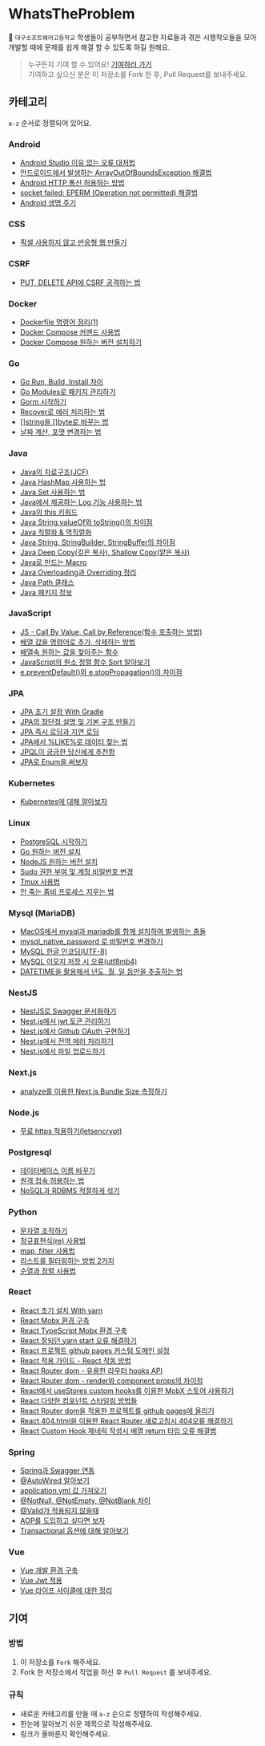 # WhatsTheProblem

📖 `대구소프트웨어고등학교` 학생들이 공부하면서 참고한 자료들과 겪은 시행착오들을 모아 개발할 때에 문제를 쉽게 해결 할 수 있도록 하길 원해요.

> 누구든지 기여 할 수 있어요! [기여하러 가기](#기여)<br/>기여하고 싶으신 분은 이 저장소를 Fork 한 후, Pull Request를 보내주세요.

## 카테고리

`a-z` 순서로 정렬되어 있어요.

### Android

- [Android Studio 이유 없는 오류 대처법](https://velog.io/@nkstar00/Android-Studio-%EC%9D%B4%EC%9C%A0-%EB%AA%A8%EB%A5%BC-%EC%98%A4%EB%A5%98-%EB%8C%80%EC%B2%98%EB%B2%95)
- [안드로이드에서 발생하는 ArrayOutOfBoundsException 해결법](https://blog.naver.com/kimjongwoo2003/222120756500)
- [Android HTTP 통신 허용하는 방법](https://velog.io/@nkstar00/Android-HTTP-%ED%86%B5%EC%8B%A0-%ED%97%88%EC%9A%A9%ED%95%98%EB%8A%94-%EB%B2%95)
- [socket failed: EPERM (Operation not permitted) 해결법](https://blog.naver.com/kimjongwoo2003/222129083610)
- [Android 생명 주기](https://velog.io/@nkstar00/Android-%EC%83%9D%EB%AA%85-%EC%A3%BC%EA%B8%B0-Life-Cycle)

### CSS
- [픽셀 사용하지 않고 반응형 웹 만들기](https://nykim.work/85)

### CSRF
- [PUT, DELETE API에 CSRF 공격하는 법](https://stackoverflow.com/questions/11833061/is-csrf-possible-with-put-or-delete-methods)

### Docker 
- [Dockerfile 명령어 정리(1)](https://nirsa.tistory.com/66)
- [Docker Compose 커맨드 사용법](https://www.daleseo.com/docker-compose/)
- [Docker Compose 원하는 버전 설치하기](https://docs.docker.com/compose/install/)

### Go

- [Go Run, Build, Install 차이](https://medium.com/@whj2013123218/go-run-build-install-fa29cab5bc32)
- [Go Modules로 패키지 관리하기](https://velog.io/@kimmachinegun/Go-Go-Modules-살펴보기-7cjn4soifk)
- [Gorm 시작하기](http://blog.naver.com/PostView.nhn?blogId=pjt3591oo&logNo=221863347387)
- [Recover로 에러 처리하는 법](https://hamait.tistory.com/1027)
- [[]string을 []byte로 바꾸는 법](https://www.socketloop.com/tutorials/golang-convert-string-to-byte-examples)
- [날짜 계산, 포맷 변경하는 법](https://brownbears.tistory.com/405)

### Java

- [Java의 자료구조(JCF)](https://wlswoo.tistory.com/5)
- [Java HashMap 사용하는 법](https://codechacha.com/ko/java-map-hashmap/)
- [Java Set 사용하는 법](https://palpit.tistory.com/655)
- [Java에서 제공하는 Log 기능 사용하는 법](http://www.gisdeveloper.co.kr/?p=5174)
- [Java의 this 키워드](https://library1008.tistory.com/4)
- [Java String.valueOf와 toString()의 차이점](https://swjeong.tistory.com/146)
- [Java 직렬화 & 역직렬화](https://nesoy.github.io/articles/2018-04/Java-Serialize)
- [Java String, StringBuilder, StringBuffer의 차이점](https://12bme.tistory.com/42)
- [Java Deep Copy(깊은 복사), Shallow Copy(얕은 복사)](https://velog.io/@nkstar00/Java%EC%97%90%EC%84%9C%EC%9D%98-%EA%B9%8A%EC%9D%80-%EB%B3%B5%EC%82%AC%EC%99%80-%EC%96%95%EC%9D%80-%EB%B3%B5%EC%82%AC)
- [Java로 만드는 Macro](https://velog.io/@nkstar00/Java%EB%A1%9C-Macro%EB%A5%BC-%EB%A7%8C%EB%93%A4%EC%96%B4%EB%B3%B4%EC%9E%90)
- [Java Overloading과 Overriding 정리](https://velog.io/@nkstar00/%EC%98%A4%EB%B2%84%EB%A1%9C%EB%94%A9Overloading%EA%B3%BC-%EC%98%A4%EB%B2%84%EB%9D%BC%EC%9D%B4%EB%94%A9Overriding)
- [Java Path 클래스](https://m.blog.naver.com/PostView.nhn?blogId=horajjan&logNo=220484659082&proxyReferer=https:%2F%2Fwww.google.com%2F)
- [Java 패키지 정보](https://mvnrepository.com/)

### JavaScript

- [JS - Call By Value, Call by Reference(함수 호출하는 방법)](https://wlswoo.tistory.com/7)
- [배열 값을 명령어로 추가, 삭제하는 방법](https://gent.tistory.com/295)
- [배열속 원하는 값을 찾아주는 함수](https://dpdpwl.tistory.com/112)
- [JavaScript의 원소 정렬 함수 Sort 알아보기](https://dudmy.net/javascript/2015/11/16/javascript-sort/)
- [e.preventDefault()와 e.stopPropagation()의 차이점](https://velog.io/@yiyb0603/JS-e.preventDefault%EC%99%80-e.stopPropagation%EC%9D%98-%EC%B0%A8%EC%9D%B4%EC%A0%90)

### JPA

- [JPA 초기 설정 With Gradle](https://blog.naver.com/PostView.nhn?blogId=kangminser88&logNo=221308016222)
- [JPA의 장단점 설명 및 기본 구조 만들기](https://goddaehee.tistory.com/209)
- [JPA 즉시 로딩과 지연 로딩](https://ict-nroo.tistory.com/132)
- [JPA에서 %LIKE%로 데이터 찾는 법](https://stackoverflow.com/questions/25362540/like-query-in-spring-jparepository)
- [JPQL이 궁금한 당신에게 추천함](https://joont92.github.io/jpa/Spring-Data-JPA/)
- [JPA로 Enum을 써보자](https://www.baeldung.com/jpa-persisting-enums-in-jpa)

### Kubernetes
- [Kubernetes에 대해 알아보자](https://www.redhat.com/ko/topics/containers/what-is-kubernetes)

### Linux

- [PostgreSQL 시작하기](https://velog.io/@maintain0404/PosgreSQL-%EC%8B%9C%EC%9E%91%ED%95%98%EA%B8%B0)
- [Go 원하는 버전 설치](https://github.com/golang/go/wiki/Ubuntu)
- [NodeJS 원하는 버전 설치](https://github.com/nodesource/distributions/blob/master/README.md)
- [Sudo 권한 부여 및 계정 비밀번호 변경](https://m.blog.naver.com/wonseok0403/221347390374)
- [Tmux 사용법](https://velog.io/@ur-luella/tmux-사용법)
- [안 죽는 좀비 프로세스 지우는 법](https://zetawiki.com/wiki/안_죽는_좀비_프로세스_죽이기)

### Mysql (MariaDB)

- [MacOS에서 mysql과 mariadb를 함께 설치하여 발생하는 충돌](https://stackoverrun.com/ko/q/11675926)
- [mysql_native_password 로 비밀번호 변경하기](https://mariadb.org/authentication-in-mariadb-10-4/)
- [MySQL 한글 인코딩(UTF-8)](https://bestcoding.tistory.com/11)
- [MySQL 이모지 저장 시 오류(utf8mb4)](https://yookeun.github.io/database/2015/07/21/mysql-utf8mb4/)
- [DATETIME을 활용해서 년도, 월, 일 등만을 추출하는 법](https://extbrain.tistory.com/60)

### NestJS
- [NestJS로 Swagger 문서화하기](https://velog.io/@glowforever/NESTJS로-Swagger-문서화-하기)
- [Nest.js에서 jwt 토큰 관리하기](https://velog.io/@yiyb0603/Nest.js%EC%97%90%EC%84%9C-jwt-%ED%86%A0%ED%81%B0-%EA%B4%80%EB%A6%AC%ED%95%98%EA%B8%B0)
- [Nest.js에서 Github OAuth 구현하기](https://velog.io/@yiyb0603/Nest.js%EC%97%90%EC%84%9C-Github-OAuth-%EA%B5%AC%ED%98%84%ED%95%98%EA%B8%B0)
- [Nest.js에서 전역 에러 처리하기](https://velog.io/@yiyb0603/Nest.js%EC%97%90%EC%84%9C-%EC%A0%84%EC%97%AD%EC%9C%BC%EB%A1%9C-%EC%97%90%EB%9F%AC-%EC%B2%98%EB%A6%AC%ED%95%98%EA%B8%B0)
- [Nest.js에서 파일 업로드하기](https://velog.io/@yiyb0603/Nest.js%EC%97%90%EC%84%9C-%ED%8C%8C%EC%9D%BC-%EC%97%85%EB%A1%9C%EB%93%9C%ED%95%98%EA%B8%B0)

### Next.js
- [analyze를 이용한 Next.js Bundle Size 측정하기](https://flaviocopes.com/nextjs-analyze-app-bundle/)

### Node.js

- [무료 https 적용하기(letsencrypt)](https://slog.website/post/5)

### Postgresql

- [데이터베이스 이름 바꾸기](https://stackoverrun.com/ko/q/16709)
- [원격 접속 허용하는 법](https://jupiny.com/2016/12/13/could-not-connect-to-server-connection-refused-when-remote-access-to-postgresql/)
- [NoSQL과 RDBMS 적절하게 섞기](https://mustread.tistory.com/5)

### Python
- [문자열 조작하기](https://dojang.io/mod/page/view.php?id=2299)
- [정규표현식(re) 사용법](https://greeksharifa.github.io/정규표현식(re)/2018/08/04/regex-usage-05-intermediate/)
- [map, filter 사용법](https://wikidocs.net/22803)
- [리스트를 필터링하는 방법 2가지](https://m.blog.naver.com/wideeyed/221839555992)
- [순열과 정렬 사용법](https://velog.io/@dramatic/Python-permutation-combination-순열과-조합)

### React

- [React 초기 설치 With yarn](https://velopert.com/3621)
- [React Mobx 환경 구축](https://velog.io/@hadmarine/MobX-with-React-Applying)
- [React TypeScript Mobx 환경 구축](https://slog.website/post/3)
- [React 잘되던 yarn start 오류 해결하기](https://stackoverflow.com/questions/54393192/error-yarn-start-error-command-start-not-found)
- [React 프로젝트 github pages 커스텀 도메인 설정](https://medium.com/@shauxna/setting-up-a-custom-domain-for-your-react-app-on-github-pages-827b2606ca18)
- [React 적용 가이드 - React 작동 방법](https://d2.naver.com/helloworld/9297403)
- [React Router dom - 유용한 라우터 hooks API](https://john015.netlify.app/react-router-v-5-1-%EB%AC%B4%EC%97%87%EC%9D%B4-%EB%8B%AC%EB%9D%BC%EC%A1%8C%EC%9D%84%EA%B9%8C)
- [React Router dom - render와 component props의 차이점](https://mingcoder.me/2019/12/04/Programming/React/react-router-component-vs-render/)
- [React에서 useStores custom hooks를 이용한 MobX 스토어 사용하기](https://mobx-react.js.org/recipes-migration#hooks-for-the-rescue)
- [React 다양한 컴포넌트 스타일링 방법들](https://velopert.com/3447)
- [React Router dom을 적용한 프로젝트를 github pages에 올리기](https://medium.com/@_diana_lee/react-react-router-%EC%A0%81%EC%9A%A9%ED%95%9C-react-%EC%95%B1%EC%9D%84-github-pages%EB%A1%9C-%EB%B0%B0%ED%8F%AC%ED%95%98%EB%8A%94-%EB%B2%95-5f6119c6a5d9)
- [React 404.html을 이용한 React Router 새로고침시 404오류 해결하기](https://iamsjy17.github.io/react/2018/11/04/githubpage-SPA.html)
- [React Custom Hook 제네릭 작성시 배열 return 타입 오류 해결법](https://fettblog.eu/typescript-react-typeing-custom-hooks/)

### Spring

- [Spring과 Swagger 연동](https://www.youtube.com/watch?v=2da5VedUvaw)
- [@AutoWired 알아보기](https://galid1.tistory.com/512)
- [application.yml 값 가져오기](https://oingdaddy.tistory.com/186)
- [@NotNull, @NotEmpty, @NotBlank 차이](https://sanghye.tistory.com/36)
- [@Valid가 적용되지 않을때](https://stackoverflow.com/questions/48614773/spring-boot-validation-annotations-valid-and-notblank-not-working)
- [AOP를 도입하고 싶다면 보자](https://alwayspr.tistory.com/34)
- [Transactional 옵션에 대해 알아보기](https://velog.io/@sa833591/Spring-Transactional-%EC%98%B5%EC%85%98)

### Vue

- [Vue 개발 환경 구축](https://armontad-1202.tistory.com/entry/Vue-%EA%B0%9C%EB%B0%9C%ED%99%98%EA%B2%BD-%EA%B5%AC%EC%B6%95)
- [Vue Jwt 적용](https://focuspro.tistory.com/14)
- [Vue 라이프 사이클에 대한 정리](https://beomy.tistory.com/47)

## 기여

### 방법

1. 이 저장소를 `Fork` 해주세요.
2. Fork 한 저장소에서 작업을 하신 후 `Pull Request` 를 보내주세요.

### 규칙

- 새로운 카테고리를 만들 때 `a-z` 순으로 정렬하여 작성해주세요.
- 한눈에 알아보기 쉬운 제목으로 작성해주세요.
- 링크가 올바른지 확인해주세요.
